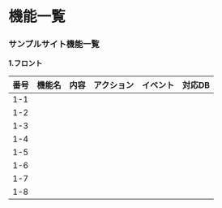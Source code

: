 # 機能一覧
### サンプルサイト機能一覧
**1.フロント**

|番号|機能名|内容|アクション|イベント|対応DB|
|:---|:---|:---|:---:|:---:|:--
|1-1||||||
|1-2||||||
|1-3||||||
|1-4||||||
|1-5||||||
|1-6||||||
|1-7||||||
|1-8||||||

